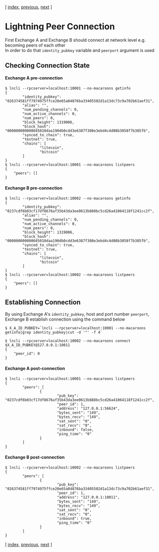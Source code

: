 [ [index](/README.md), [previous](/LIGHTNING-01-peers.md), [next](/LIGHTNING-03-channels.md) ]

# Lightning Peer Connection
First Exchange A and Exchange B should connect at network level e.g. becoming peers of each other  
In order to do that `identity_pubkey` variable and `peerport` argument is used  

## Checking Connection State

#### Exchange A pre-connection
```shell
$ lncli --rpcserver=localhost:10001 --no-macaroons getinfo
{
        "identity_pubkey": "026374581ff7974975ffce20e65a04876ba33405502d1a13dc73c9a702b61aef31",
        "alias": "",
        "num_pending_channels": 0,
        "num_active_channels": 0,
        "num_peers": 0,
        "block_height": 1319006,
        "block_hash": "000000000000045010daa190db0cdd3e6387f308e3ebd4c4d08b3058f7b385fb",
        "synced_to_chain": true,
        "testnet": true,
        "chains": [
                "litecoin",
                "bitcoin"
        ]
}
$ lncli --rpcserver=localhost:10001 --no-macaroons listpeers
{
    "peers": []
}
```

#### Exchange B pre-connection
```shell
$ lncli --rpcserver=localhost:10002 --no-macaroons getinfo
{
        "identity_pubkey": "0237cdf6b03cf17df8676af35b43da3ee0613b888bc5cd26a41064118f1241cc2f",
        "alias": "",
        "num_pending_channels": 0,
        "num_active_channels": 0,
        "num_peers": 0,
        "block_height": 1319006,
        "block_hash": "000000000000045010daa190db0cdd3e6387f308e3ebd4c4d08b3058f7b385fb",
        "synced_to_chain": true,
        "testnet": true,
        "chains": [
                "litecoin",
                "bitcoin"
        ]
}
$ lncli --rpcserver=localhost:10002 --no-macaroons listpeers
{
    "peers": []
}
```


## Establishing Connection
By using Exchange A's `identity_pubkey`, host and port number `peerport`, Exchange B establish connection using the command below
```shell
$ X_A_ID_PUBKEY=`lncli --rpcserver=localhost:10001 --no-macaroons getinfo|grep identity_pubkey|cut -d '"' -f 4`

$ lncli --rpcserver=localhost:10002 --no-macaroons connect $X_A_ID_PUBKEY@127.0.0.1:10011
{
    "peer_id": 0
}
```

#### Exchange A post-connection
```shell
$ lncli --rpcserver=localhost:10001 --no-macaroons listpeers
{
        "peers": [
                {
                        "pub_key": "0237cdf6b03cf17df8676af35b43da3ee0613b888bc5cd26a41064118f1241cc2f",
                        "peer_id": 1,
                        "address": "127.0.0.1:56624",
                        "bytes_sent": "149",
                        "bytes_recv": "149",
                        "sat_sent": "0",
                        "sat_recv": "0",
                        "inbound": false,
                        "ping_time": "0"
                }
        ]
}
```

#### Exchange B post-connection
```shell
$ lncli --rpcserver=localhost:10002 --no-macaroons listpeers
{
        "peers": [
                {
                        "pub_key": "026374581ff7974975ffce20e65a04876ba33405502d1a13dc73c9a702b61aef31",
                        "peer_id": 1,
                        "address": "127.0.0.1:10011",
                        "bytes_sent": "149",
                        "bytes_recv": "149",
                        "sat_sent": "0",
                        "sat_recv": "0",
                        "inbound": true,
                        "ping_time": "0"
                }
        ]
}
```

[ [index](/README.md), [previous](/LIGHTNING-01-peers.md), [next](/LIGHTNING-03-channels.md) ]
